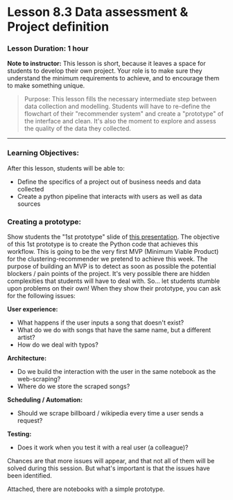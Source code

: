 # Lesson 8.3 Data assessment & Project definition

### Lesson Duration: 1 hour

**Note to instructor:** This lesson is short, because it leaves a space for students to develop their own project. Your role is to make sure they understand the minimum requirements to achieve, and to encourage them to make something unique.

> Purpose: This lesson fills the necessary intermediate step between data collection and modelling. Students will have to re-define the flowchart of their "recommender system" and create a "prototype" of the interface and clean. It's also the moment to explore and assess the quality of the data they collected.

---

### Learning Objectives:

After this lesson, students will be able to:

- Define the specifics of a project out of business needs and data collected
- Create a python pipeline that interacts with users as well as data sources

### Creating a prototype:

Show students the "1st prototype" slide of [this presentation](https://docs.google.com/presentation/d/1JypC2O7Ek9gXSd5W7HhdxXUqqywzTPMet8uDcrwCCUU/edit?usp=sharing).
The objective of this 1st prototype is to create the Python code that achieves this workflow.
This is going to be the very first MVP (Minimum Viable Product) for the clustering-recommender we pretend to achieve this week.
The purpose of building an MVP is to detect as soon as possible the potential blockers / pain points of the project. It's very possible there are hidden complexities that students will have to deal with. So... let students stumble upon problems on their own! When they show their prototype, you can ask for the following issues:

**User experience:**

- What happens if the user inputs a song that doesn't exist?
- What do we do with songs that have the same name, but a different artist?
- How do we deal with typos?

**Architecture:**

- Do we build the interaction with the user in the same notebook as the web-scraping?
- Where do we store the scraped songs?

**Scheduling / Automation:**

- Should we scrape billboard / wikipedia every time a user sends a request?

**Testing:**

- Does it work when you test it with a real user (a colleague)?

Chances are that more issues will appear, and that not all of them will be solved during this session. But what's important is that the issues have been identified.

Attached, there are notebooks with a simple prototype.
